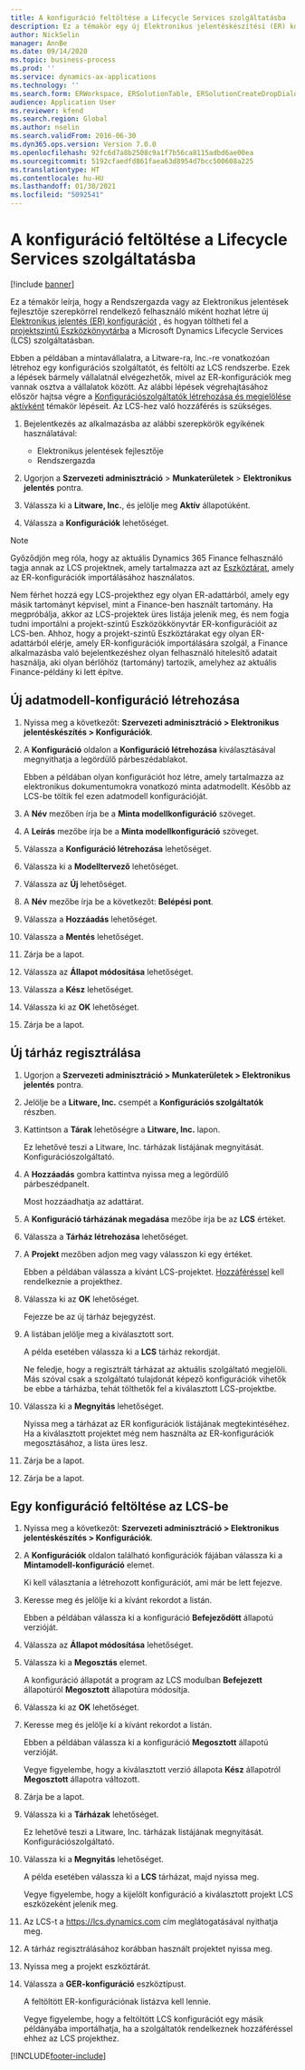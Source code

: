 ```yaml
---
title: A konfiguráció feltöltése a Lifecycle Services szolgáltatásba
description: Ez a témakör egy új Elektronikus jelentéskészítési (ER) konfiguráció létrehozására és Microsoft Dynamics Lifecycle Services (LCS) rendszerbe való feltöltésére szolgáló folyamatot mutatja be.
author: NickSelin
manager: AnnBe
ms.date: 09/14/2020
ms.topic: business-process
ms.prod: ''
ms.service: dynamics-ax-applications
ms.technology: ''
ms.search.form: ERWorkspace, ERSolutionTable, ERSolutionCreateDropDialog, ERDataModelDesigner, ERDataModelContentsItemCreationDialog, ERSolutionRepositoryTable, ERSolutionRepositoryCreateDropDialog, ERSolutionImport
audience: Application User
ms.reviewer: kfend
ms.search.region: Global
ms.author: nselin
ms.search.validFrom: 2016-06-30
ms.dyn365.ops.version: Version 7.0.0
ms.openlocfilehash: 92fc6d7a8b2508c9a1f7b56ca8115adbd6ae00ea
ms.sourcegitcommit: 5192cfaedfd861faea63d8954d7bcc500608a225
ms.translationtype: HT
ms.contentlocale: hu-HU
ms.lasthandoff: 01/30/2021
ms.locfileid: "5092541"
---
```

# <a name="upload-a-configuration-into-lifecycle-services"></a>A konfiguráció feltöltése a Lifecycle Services szolgáltatásba

[!include [banner](../../includes/banner.md)]

Ez a témakör leírja, hogy a Rendszergazda vagy az Elektronikus jelentések fejlesztője szerepkörrel rendelkező felhasználó miként hozhat létre új [Elektronikus jelentés (ER) konfigurációt](../general-electronic-reporting.md#Configuration) , és hogyan töltheti fel a [projektszintű Eszközkönyvtárba](../../lifecycle-services/asset-library.md) a Microsoft Dynamics Lifecycle Services (LCS) szolgáltatásban.

Ebben a példában a mintavállalatra, a Litware-ra, Inc.-re vonatkozóan létrehoz egy konfigurációs szolgáltatót, és feltölti az LCS rendszerbe. Ezek a lépések bármely vállalatnál elvégezhetők, mivel az ER-konfigurációk meg vannak osztva a vállalatok között. Az alábbi lépések végrehajtásához először hajtsa végre a [Konfigurációszolgáltatók létrehozása és megjelölése aktívként](er-configuration-provider-mark-it-active-2016-11.md) témakör lépéseit. Az LCS-hez való hozzáférés is szükséges.

1. Bejelentkezés az alkalmazásba az alábbi szerepkörök egyikének használatával:

    - Elektronikus jelentések fejlesztője
    - Rendszergazda

2. Ugorjon a **Szervezeti adminisztráció** \> **Munkaterületek** \> **Elektronikus jelentés** pontra.
3. Válassza ki a **Litware, Inc.**, és jelölje meg **Aktív** állapotúként.
4. Válassza a **Konfigurációk** lehetőséget.

<a name="accessconditions"></a>
> [!NOTE]
> Győződjön meg róla, hogy az aktuális Dynamics 365 Finance felhasználó tagja annak az LCS projektnek, amely tartalmazza azt az [Eszköztárat](../../lifecycle-services/asset-library.md#asset-library-support), amely az ER-konfigurációk importálásához használatos.
>
> Nem férhet hozzá egy LCS-projekthez egy olyan ER-adattárból, amely egy másik tartományt képvisel, mint a Finance-ben használt tartomány. Ha megpróbálja, akkor az LCS-projektek üres listája jelenik meg, és nem fogja tudni importálni a projekt-szintű Eszközökkönyvtár ER-konfigurációit az LCS-ben. Ahhoz, hogy a projekt-szintű Eszköztárakat egy olyan ER-adattárból elérje, amely ER-konfigurációk importálására szolgál, a Finance alkalmazásba való bejelentkezéshez olyan felhasználó hitelesítő adatait használja, aki olyan bérlőhöz (tartomány) tartozik, amelyhez az aktuális Finance-példány ki lett építve.

## <a name="create-a-new-data-model-configuration"></a>Új adatmodell-konfiguráció létrehozása

1. Nyissa meg a következőt: **Szervezeti adminisztráció \> Elektronikus jelentéskészítés \> Konfigurációk**.
2. A **Konfiguráció** oldalon a **Konfiguráció létrehozása** kiválasztásával megnyithatja a legördülő párbeszédablakot.

    Ebben a példában olyan konfigurációt hoz létre, amely tartalmazza az elektronikus dokumentumokra vonatkozó minta adatmodellt. Később az LCS-be töltik fel ezen adatmodell konfigurációját.

3. A **Név** mezőben írja be a **Minta modellkonfiguráció** szöveget.
4. A **Leírás** mezőbe írja be a **Minta modellkonfiguráció** szöveget.
5. Válassza a **Konfiguráció létrehozása** lehetőséget.
6. Válassza ki a **Modelltervező** lehetőséget.
7. Válassza az **Új** lehetőséget.
8. A **Név** mezőbe írja be a következőt: **Belépési pont**.
9. Válassza a **Hozzáadás** lehetőséget.
10. Válassza a **Mentés** lehetőséget.
11. Zárja be a lapot.
12. Válassza az **Állapot módosítása** lehetőséget.
13. Válassza a **Kész** lehetőséget.
14. Válassza ki az **OK** lehetőséget.
15. Zárja be a lapot.

## <a name="register-a-new-repository"></a>Új tárház regisztrálása

1. Ugorjon a **Szervezeti adminisztráció \> Munkaterületek \> Elektronikus jelentés** pontra.

2. Jelölje be a **Litware, Inc.** csempét a **Konfigurációs szolgáltatók** részben.

3. Kattintson a **Tárak** lehetőségre a **Litware, Inc.** lapon.

    Ez lehetővé teszi a Litware, Inc. tárházak listájának megnyitását. Konfigurációszolgáltató.

4. A **Hozzáadás** gombra kattintva nyissa meg a legördülő párbeszédpanelt.

    Most hozzáadhatja az adattárat.

5. A **Konfiguráció tárházának megadása** mezőbe írja be az **LCS** értéket.
6. Válassza a **Tárház létrehozása** lehetőséget.
7. A **Projekt** mezőben adjon meg vagy válasszon ki egy értéket.

    Ebben a példában válassza a kívánt LCS-projektet. [Hozzáféréssel](#accessconditions) kell rendelkeznie a projekthez.

8. Válassza ki az **OK** lehetőséget.

    Fejezze be az új tárház bejegyzést.

9. A listában jelölje meg a kiválasztott sort.

    A példa esetében válassza ki a **LCS** tárház rekordját.

    Ne feledje, hogy a regisztrált tárházat az aktuális szolgáltató megjelöli. Más szóval csak a szolgáltató tulajdonát képező konfigurációk vihetők be ebbe a tárházba, tehát tölthetők fel a kiválasztott LCS-projektbe.

10. Válassza ki a **Megnyitás** lehetőséget.

    Nyissa meg a tárházat az ER konfigurációk listájának megtekintéséhez. Ha a kiválasztott projektet még nem használta az ER-konfigurációk megosztásához, a lista üres lesz.

11. Zárja be a lapot.
12. Zárja be a lapot.

## <a name="upload-a-configuration-into-lcs"></a>Egy konfiguráció feltöltése az LCS-be

1. Nyissa meg a következőt: **Szervezeti adminisztráció \> Elektronikus jelentéskészítés \> Konfigurációk**.
2. A **Konfigurációk** oldalon található konfigurációk fájában válassza ki a **Mintamodell-konfiguráció** elemet.

    Ki kell választania a létrehozott konfigurációt, ami már be lett fejezve.

3. Keresse meg és jelölje ki a kívánt rekordot a listán.

    Ebben a példában válassza ki a konfiguráció **Befejeződött** állapotú verzióját.

4. Válassza az **Állapot módosítása** lehetőséget.
5. Válassza ki a **Megosztás** elemet.

    A konfiguráció állapotát a program az LCS modulban **Befejezett** állapotúról **Megosztott** állapotúra módosítja.

6. Válassza ki az **OK** lehetőséget.
7. Keresse meg és jelölje ki a kívánt rekordot a listán.

    Ebben a példában válassza ki a konfiguráció **Megosztott** állapotú verzióját.

    Vegye figyelembe, hogy a kiválasztott verzió állapota **Kész** állapotról **Megosztott** állapotra változott.

8. Zárja be a lapot.
9. Válassza ki a **Tárházak** lehetőséget.

    Ez lehetővé teszi a Litware, Inc. tárházak listájának megnyitását. Konfigurációszolgáltató.

10. Válassza ki a **Megnyitás** lehetőséget.

    A példa esetében válassza ki a **LCS** tárházat, majd nyissa meg.

    Vegye figyelembe, hogy a kijelölt konfiguráció a kiválasztott projekt LCS eszközeként jelenik meg.

11. Az LCS-t a <https://lcs.dynamics.com> cím meglátogatásával nyithatja meg.
12. A tárház regisztrálásához korábban használt projektet nyissa meg.
13. Nyissa meg a projekt eszköztárát.
14. Válassza a **GER-konfiguráció** eszköztípust.

    A feltöltött ER-konfigurációnak listázva kell lennie.

    Vegye figyelembe, hogy a feltöltött LCS konfigurációt egy másik példányába importálhatja, ha a szolgáltatók rendelkeznek hozzáféréssel ehhez az LCS projekthez.


[!INCLUDE[footer-include](../../../../includes/footer-banner.md)]